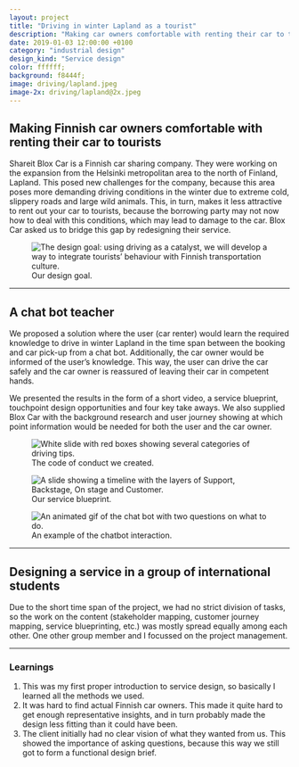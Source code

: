 ```yaml
---
layout: project
title: "Driving in winter Lapland as a tourist"
description: "Making car owners comfortable with renting their car to tourists with a chat bot by doing service design in a group of international students"
date: 2019-01-03 12:00:00 +0100
category: "industrial design"
design_kind: "Service design"
color: ffffff;
background: f8444f;
image: driving/lapland.jpeg
image-2x: driving/lapland@2x.jpeg
---
```


## Making Finnish car owners comfortable with renting their car to tourists

Shareit Blox Car is a Finnish car sharing company. They were working on the expansion from the Helsinki metropolitan area to the north of Finland, Lapland. This posed new challenges for the company, because this area poses more demanding driving conditions in the winter due to extreme cold, slippery roads and large wild animals. This, in turn, makes it less attractive to rent out your car to tourists, because the borrowing party may not now how to deal with this conditions, which may lead to damage to the car. Blox Car asked us to bridge this gap by redesigning their service.


<div class="project__picture-group project__picture-group--light">
  <figure class="project__picture">
    <img class="project__image lazy" alt="The design goal: using driving as a catalyst, we will develop a way to integrate tourists’ behaviour with Finnish transportation culture."
      data-srcset="/static/img/driving/goal.png 1x,
        /static/img/driving/goal@2x.png 2x"
      src="/static/img/placeholder.jpg"
      data-src="/static/img/driving/goal.png">
    <figcaption class="project__caption">
      Our design goal.
    </figcaption>
  </figure>
</div>

---

## A chat bot teacher

We proposed a solution where the user (car renter) would learn the required knowledge to drive in winter Lapland in the time span between the booking and car pick-up from a chat bot. Additionally, the car owner would be informed of the user’s knowledge. This way, the user can drive the car safely and the car owner is reassured of leaving their car in competent hands.

We presented the results in the form of a short video, a service blueprint, touchpoint design opportunities and four key take aways. We also supplied Blox Car with the background research and user journey showing at which point information would be needed for both the user and the car owner.


<div class="project__picture-group">

  <figure class="project__picture">
    <img class="project__image lazy" alt="White slide with red boxes showing several categories of driving tips."
      data-srcset="/static/img/driving/code.png 1x,
        /static/img/driving/code@2x.png 2x"
      src="/static/img/placeholder.jpg"
      data-src="/static/img/driving/code.png">
    <figcaption class="project__caption">
      The code of conduct we created.
    </figcaption>
  </figure>

  <figure class="project__picture">
    <img class="project__image lazy" alt="A slide showing a timeline with the layers of Support, Backstage, On stage and Customer."
      data-srcset="/static/img/driving/blueprint.png 1x,
        /static/img/driving/blueprint@2x.png 2x"
      src="/static/img/placeholder.jpg"
      data-src="/static/img/driving/blueprint.png">
    <figcaption class="project__caption">
      Our service blueprint.
    </figcaption>
  </figure>

  <figure class="project__picture">
    <img class="project__image lazy" alt="An animated gif of the chat bot with two questions on what to do."
      data-srcset="/static/img/driving/chatbot.gif 1x,
        /static/img/driving/chatbot.gif 2x"
      src="/static/img/placeholder.jpg"
      data-src="/static/img/driving/chatbot.gif">
    <figcaption class="project__caption">
      An example of the chatbot interaction.
    </figcaption>
  </figure>

</div>


---

## Designing a service in a group of international students

Due to the short time span of the project, we had no strict division of tasks, so the work on the content (stakeholder mapping, customer journey mapping, service blueprinting, etc.) was mostly spread equally among each other. One other group member and I focussed on the project management.

---

### Learnings

1. This was my first proper introduction to service design, so basically I learned all the methods we used.
2. It was hard to find actual Finnish car owners. This made it quite hard to get enough representative insights, and in turn probably made the design less fitting than it could have been.
3. The client initially had no clear vision of what they wanted from us. This showed the importance of asking questions, because this way we still got to form a functional design brief.
